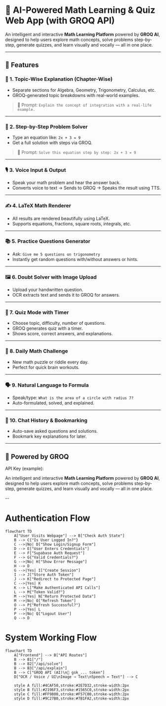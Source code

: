 # 🤖 AI-Powered Math Learning & Quiz Web App (with GROQ API)

An intelligent and interactive **Math Learning Platform** powered by **GROQ AI**, designed to help users explore math concepts, solve problems step-by-step, generate quizzes, and learn visually and vocally — all in one place.

---

## 🚀 Features

### 📘 1. Topic-Wise Explanation (Chapter-Wise)
- Separate sections for Algebra, Geometry, Trigonometry, Calculus, etc.
- GROQ-generated topic breakdowns with real-world examples.

> 🧠 Prompt: `Explain the concept of integration with a real-life example.`

---

### 🧮 2. Step-by-Step Problem Solver
- Type an equation like: `2x + 3 = 9`
- Get a full solution with steps via GROQ.

> 🧠 Prompt: `Solve this equation step by step: 2x + 3 = 9`

---

### 🎙️ 3. Voice Input & Output
- Speak your math problem and hear the answer back.
- Converts voice to text → Sends to GROQ → Speaks the result using TTS.

---

### ✍️ 4. LaTeX Math Renderer
- All results are rendered beautifully using LaTeX.
- Supports equations, fractions, square roots, integrals, etc.

---

### 📚 5. Practice Questions Generator
- Ask: `Give me 5 questions on trigonometry`
- Instantly get random questions with/without answers or hints.

---

### 🖼️ 6. Doubt Solver with Image Upload
- Upload your handwritten question.
- OCR extracts text and sends it to GROQ for answers.

---

### 🧪 7. Quiz Mode with Timer
- Choose topic, difficulty, number of questions.
- GROQ generates quiz with a timer.
- Shows score, correct answers, and explanations.

---

### 📆 8. Daily Math Challenge
- New math puzzle or riddle every day.
- Perfect for quick brain workouts.

---

### 🗣️ 9. Natural Language to Formula
- Speak/type: `What is the area of a circle with radius 7?`
- Auto-formulated, solved, and explained.

---

### 📌 10. Chat History & Bookmarking
- Auto-save asked questions and solutions.
- Bookmark key explanations for later.

---

## 🧠 Powered by GROQ

API Key (example):  

An intelligent and interactive **Math Learning Platform** powered by **GROQ AI**, designed to help users explore math concepts, solve problems step-by-step, generate quizzes, and learn visually and vocally — all in one place.

--


# Authentication Flow

```mermaid
flowchart TD
    A["User Visits Webpage"] --> B["Check Auth State"]
    B --> C{"Is User Logged In?"}
    C -->|No| D["Show Login/Signup Form"]
    D --> E["User Enters Credentials"]
    E --> F["Supabase Auth Request"]
    F --> G{"Valid Credentials?"}
    G -->|No| H["Show Error Message"]
    H --> D
    G -->|Yes| I["Create Session"]
    I --> J["Store Auth Token"]
    J --> K["Redirect to Protected Page"]
    C -->|Yes| K
    K --> L["Make Authenticated API Calls"]
    L --> M{"Token Valid?"}
    M -->|Yes| N["Return Protected Data"]
    M -->|No| O["Refresh Token"]
    O --> P{"Refresh Successful?"}
    P -->|Yes| L
    P -->|No| Q["Logout User"]
    Q --> D
```



# System Working Flow 


```mermaid
flowchart TD
    A["Frontend"] --> B["API Routes"]
    B --> B1["/"]
    B --> B2["/api/solve"]
    B --> B3["/api/explain"]
    B --> C["GROQ API (AI)\n🧠 gsk_... token"]
    D["OCR / Voice / UI\nImage → Text\nSpeech ↔ Text"] --> C
    
    style A fill:#4CAF50,stroke:#2E7D32,stroke-width:2px
    style B fill:#2196F3,stroke:#1565C0,stroke-width:2px
    style C fill:#FF9800,stroke:#F57C00,stroke-width:2px
    style D fill:#9C27B0,stroke:#7B1FA2,stroke-width:2px
```


